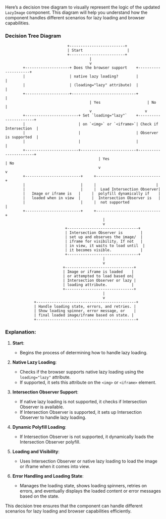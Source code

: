Here’s a decision tree diagram to visually represent the logic of the updated `LazyImage` component. This diagram will help you understand how the component handles different scenarios for lazy loading and browser capabilities.

### **Decision Tree Diagram**

```plaintext
                            +-------------------------+
                            | Start                    |
                            +-------------------------+
                                      |
                                      v
        +--------------------+ Does the browser support    +---------------------+
        |                    | native lazy loading?        |                      |
        |                    | (loading="lazy" attribute)  |                      |
        +--------------------+-----------------------------+                      |
                                      | Yes                     | No                   |
                                      v                        v
        +------------------------+ Set `loading="lazy"`    +-----------------------+
        |                        | on `<img>` or `<iframe>`| Check if Intersection  |
        |                        |                         | Observer is supported  |
        |                        |                         |                       |
        +------------------------+-------------------------+-----------------------+
                                          | Yes                        | No
                                          v                            v
        +-------------------------+     +-----------------------------+   
        |                         |     |                           |   
        |                         |     |  Load Intersection Observer|
        |   Image or iframe is   |     |  polyfill dynamically if    |
        |   loaded when in view  |     |  Intersection Observer is   |
        |                         |     |  not supported              |
        +-------------------------+     +-----------------------------+
                                            |
                                            v
                           +--------------------------------+
                           | Intersection Observer is        |
                           | set up and observes the image/  |
                           | iframe for visibility. If not   |
                           | in view, it waits to load until  |
                           | it becomes visible.             |
                           +--------------------------------+
                                            |
                                            v
                          +-------------------------------+
                          | Image or iframe is loaded    |
                          | or attempted to load based on|
                          | Intersection Observer or lazy |
                          | loading attribute.           |
                          +-------------------------------+
                                            |
                                            v
             +---------------------------------------------+
             | Handle loading state, errors, and retries. |
             | Show loading spinner, error message, or    |
             | final loaded image/iframe based on state. |
             +---------------------------------------------+
```

### **Explanation:**

1. **Start**:
   - Begins the process of determining how to handle lazy loading.

2. **Native Lazy Loading**:
   - Checks if the browser supports native lazy loading using the `loading="lazy"` attribute.
   - If supported, it sets this attribute on the `<img>` or `<iframe>` element.

3. **Intersection Observer Support**:
   - If native lazy loading is not supported, it checks if Intersection Observer is available.
   - If Intersection Observer is supported, it sets up Intersection Observer to handle lazy loading.

4. **Dynamic Polyfill Loading**:
   - If Intersection Observer is not supported, it dynamically loads the Intersection Observer polyfill.

5. **Loading and Visibility**:
   - Uses Intersection Observer or native lazy loading to load the image or iframe when it comes into view.

6. **Error Handling and Loading State**:
   - Manages the loading state, shows loading spinners, retries on errors, and eventually displays the loaded content or error messages based on the state.

This decision tree ensures that the component can handle different scenarios for lazy loading and browser capabilities efficiently.
